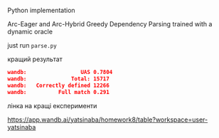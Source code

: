 Python implementation 

Arc-Eager and Arc-Hybrid Greedy Dependency Parsing trained with a dynamic oracle

just run ```parse.py```

кращий результат 

```json
wandb:                 UAS 0.7804
wandb:              Total: 15717
wandb:   Correctly defined 12266
wandb:          Full match 0.291
```

лінка на кращі експерименти

https://app.wandb.ai/yatsinaba/homework8/table?workspace=user-yatsinaba
